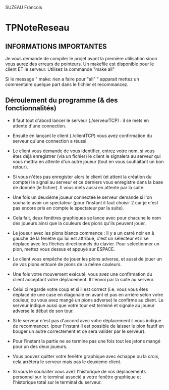 SUZEAU Francois

# TPNoteReseau

## INFORMATIONS IMPORTANTES

Je vous demande de compiler le projet avant la première utilisation sinon vous aurez des erreurs de pointeurs. Un makefile est disponible pour le client ET le serveur. Utilisez la commande "make all"

Si le message " make: rien a faire pour "all" " apparait mettez un commentaire quelque part dans le fichier et recommancez.

## Déroulement du programme (& des fonctionnalités)

* Il faut tout d'abord lancer le serveur (./serveurTCP) : il se mets en attente d'une connection.

* Ensuite en lançant le client (./clientTCP) vous avez confirmation du serveur qu'une connection a réussi.

* Le client vous demande de vous identifier, entrez votre nom, si vous êtes déjà enregistrer (via un fichier) le client le signalera au serveur qui vous mettra en attente d'un autre joueur (tout en vous souhaitant un bon retour).

* Si vous n'êtes pas enregister alors le client (et attent la création du compte) le signal au serveur et ce derniers vous enregistre dans la base de donnée (le fichier). Il vous mets aussi en attente par la suite.

* Une fois un deuxième joueur connectée le serveur demande si l'on souhaite avoir un spectateur (pour l'instant il faut choisir 2 car je n'est pas encore pris en compte le spectateur par la suite).

* Cela fait, deux fenêtres graphiques se lance avec pour chacune le nom des joueurs ainsi que la couleurs des pions qu'ils peuvent jouer.

* Le joueur avec les pions blancs commence : Il y a un carré noir en à gauche de la fenêtre qui lui est attribué, c'est un sélecteur et il se déplace avec les flèches directionnels du clavier. Pour selectionner un pion, mettez vous dessus et appuyé sur ESPACE.

* Le client vous empêche de jouer les pions adverse, et aussi de jouer un de vos pions entouré de pions de la même couleurs.

* Une fois votre mouvement exécuté, vous avez une confirmation du client acceptant votre déplacement. Il l'envoi par la suite au serveur.

* Celui ci regarde votre coup et si il est correct (i.e. vous vous êtes déplacé de une case en diagonale en avant et pas en arrière selon votre couleur, ou vous avez mangé un pions adverse) le confirme au client. Le serveur indique aussi que votre tour est terminé et signale au joueur adverse le début de son tour.

* Si le serveur n'est pas d'accord avec votre déplacement il vous indique de recommancer. (pour l'instant il est possible de laisser le pion fautif en bouger un autre correctement et ce sera valider par le serveur).

* Pour l'instant la partie ne se termine pas une fois tout les jetons mangé pour un des deux joueurs.

* Vous pouvez quitter votre fenêtre graphique avec échappe ou la croix, cela arrêtera le serveur mais pas le deuxieme client.

* Si vous le souhaiter vous avez l'historique de vos déplacements personnel sur le terminal associé a votre fenêtre graphique et l'historique total sur le terminal du serveur.